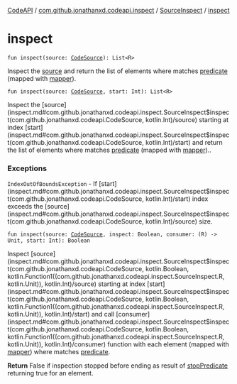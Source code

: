 [CodeAPI](../../index.md) / [com.github.jonathanxd.codeapi.inspect](../index.md) / [SourceInspect](index.md) / [inspect](.)

# inspect

`fun inspect(source: `[`CodeSource`](../../com.github.jonathanxd.codeapi/-code-source/index.md)`): List<R>`

Inspect the [source](inspect.md#com.github.jonathanxd.codeapi.inspect.SourceInspect$inspect(com.github.jonathanxd.codeapi.CodeSource)/source) and return the list of elements where matches [predicate](predicate.md) (mapped with [mapper](mapper.md)).

`fun inspect(source: `[`CodeSource`](../../com.github.jonathanxd.codeapi/-code-source/index.md)`, start: Int): List<R>`

Inspect the [source](inspect.md#com.github.jonathanxd.codeapi.inspect.SourceInspect$inspect(com.github.jonathanxd.codeapi.CodeSource, kotlin.Int)/source) starting at index [start](inspect.md#com.github.jonathanxd.codeapi.inspect.SourceInspect$inspect(com.github.jonathanxd.codeapi.CodeSource, kotlin.Int)/start) and return the list of elements where matches [predicate](predicate.md) (mapped with [mapper](mapper.md))..

### Exceptions

`IndexOutOfBoundsException` - If [start](inspect.md#com.github.jonathanxd.codeapi.inspect.SourceInspect$inspect(com.github.jonathanxd.codeapi.CodeSource, kotlin.Int)/start) index exceeds the [source](inspect.md#com.github.jonathanxd.codeapi.inspect.SourceInspect$inspect(com.github.jonathanxd.codeapi.CodeSource, kotlin.Int)/source) size.

`fun inspect(source: `[`CodeSource`](../../com.github.jonathanxd.codeapi/-code-source/index.md)`, inspect: Boolean, consumer: (R) -> Unit, start: Int): Boolean`

Inspect [source](inspect.md#com.github.jonathanxd.codeapi.inspect.SourceInspect$inspect(com.github.jonathanxd.codeapi.CodeSource, kotlin.Boolean, kotlin.Function1((com.github.jonathanxd.codeapi.inspect.SourceInspect.R, kotlin.Unit)), kotlin.Int)/source) starting at index [start](inspect.md#com.github.jonathanxd.codeapi.inspect.SourceInspect$inspect(com.github.jonathanxd.codeapi.CodeSource, kotlin.Boolean, kotlin.Function1((com.github.jonathanxd.codeapi.inspect.SourceInspect.R, kotlin.Unit)), kotlin.Int)/start) and call [consumer](inspect.md#com.github.jonathanxd.codeapi.inspect.SourceInspect$inspect(com.github.jonathanxd.codeapi.CodeSource, kotlin.Boolean, kotlin.Function1((com.github.jonathanxd.codeapi.inspect.SourceInspect.R, kotlin.Unit)), kotlin.Int)/consumer) function with each
element (mapped with [mapper](mapper.md)) where matches [predicate](predicate.md).

**Return**
False if inspection stopped before ending as result of [stopPredicate](stop-predicate.md) returning true for an element.

